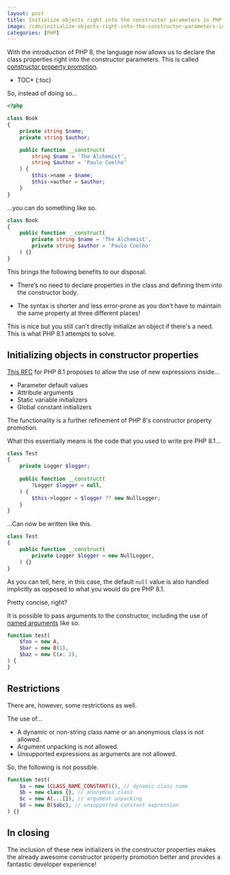 ```yaml
---
layout: post
title: Initialize objects right into the constructor parameters in PHP 8.1
image: /cdn/initialize-objects-right-into-the-constructor-parameters-in-php-81.png
categories: [PHP]
---
```


With the introduction of PHP 8, the language now allows us to declare the class properties right into the constructor parameters. This is called [constructor property promotion](/constructor-property-promotion-php8/).

* TOC*
{:toc}

So, instead of doing so...

```php
<?php

class Book
{
    private string $name;
    private string $author;

    public function __construct(
        string $name = 'The Alchemist', 
        string $author = 'Paulo Coelho'
    ) {
        $this->name = $name;
        $this->author = $author;
    }
}
```

...you can do something like so.

```php
class Book
{
    public function __construct(
        private string $name = 'The Alchemist', 
        private string $author = 'Paulo Coelho'
    ) {}
}
```

This brings the following benefits to our disposal.

- There’s no need to declare properties in the class and defining them into the constructor body.

- The syntax is shorter and less error-prone as you don’t have to maintain the same property at three different places!

This is nice but you still can't directly initialize an object if there's a need. This is what PHP 8.1 attempts to solve.

## Initializing objects in constructor properties

[This RFC](https://wiki.php.net/rfc/new_in_initializers) for PHP 8.1 proposes to allow the use of new expressions inside...

- Parameter default values
- Attribute arguments
- Static variable initializers 
- Global constant initializers

The functionality is a further refinement of PHP 8's constructor property promotion.

What this essentially means is the code that you used to write pre PHP 8.1...

```php
class Test 
{
    private Logger $logger;
 
    public function __construct(
        ?Logger $logger = null,
    ) {
        $this->logger = $logger ?? new NullLogger;
    }
}
```

...Can now be written like this.

```php
class Test 
{
    public function __construct(
        private Logger $logger = new NullLogger,
    ) {}
}
```

As you can tell, here, in this case, the default `null` value is also handled implicitly as opposed to what you would do pre PHP 8.1.

Pretty concise, right?

It is possible to pass arguments to the constructor, including the use of [named arguments](https://www.amitmerchant.com/proposed-named-arguments-php/) like so.

```php
function test(
    $foo = new A,
    $bar = new B(1),
    $baz = new C(x: 2),
) {
}
```

## Restrictions

There are, however, some restrictions as well.

The use of... 
 
- A dynamic or non-string class name or an anonymous class is not allowed.
- Argument unpacking is not allowed.
- Unsupported expressions as arguments are not allowed.

So, the following is not possible.

```php
function test(
    $a = new (CLASS_NAME_CONSTANT)(), // dynamic class name
    $b = new class {}, // anonymous class
    $c = new A(...[]), // argument unpacking
    $d = new B($abc), // unsupported constant expression
) {}
```

## In closing

The inclusion of these new initializers in the constructor properties makes the already awesome constructor property promotion better and provides a fantastic developer experience!